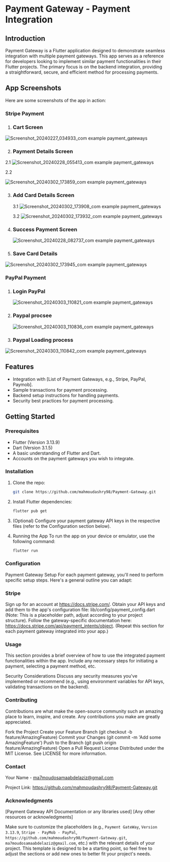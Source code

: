 # Payment Gateway - Payment Integration

## Introduction

Payment Gateway  is a Flutter application designed to demonstrate seamless integration with multiple payment gateways. This app serves as a reference for developers looking to implement similar payment functionalities in their Flutter projects. The primary focus is on the backend integration, providing a straightforward, secure, and efficient method for processing payments.

## App Screenshots

Here are some screenshots of the app in action:


### Stripe Payment


1. ### Cart Screen

 ![Screenshot_20240227_034933_com example payment_gateways](https://github.com/mahmoudashry98/Payment-Gateway/assets/83143927/d9da4448-8777-444b-b8fc-f4805cd8eaca)

2. ### Payment Details Screen
 2.1
   ![Screenshot_20240228_055413_com example payment_gateways](https://github.com/mahmoudashry98/Payment-Gateway/assets/83143927/081cadf0-cc13-4d2d-941e-4a389b6e139b)


2.2

   ![Screenshot_20240302_173859_com example payment_gateways](https://github.com/mahmoudashry98/Payment-Gateway/assets/83143927/b9840ea9-470c-428b-a0cf-492d0388c0ce)


3. ### Add Card Details Screen
   

    3.1
     ![Screenshot_20240302_173908_com example payment_gateways](https://github.com/mahmoudashry98/Payment-Gateway/assets/83143927/1ef760ac-d76f-47c1-ab66-07b2fd38a371)

    3.2
     ![Screenshot_20240302_173932_com example payment_gateways](https://github.com/mahmoudashry98/Payment-Gateway/assets/83143927/f5e412e2-8022-4515-b4b6-a0819270ba39)
 

5. ### Success Payment Screen

   ![Screenshot_20240228_082737_com example payment_gateways](https://github.com/mahmoudashry98/Payment-Gateway/assets/83143927/57eb1ac0-3504-403c-a9be-575a50bd7df4)




6. ### Save Card Details

![Screenshot_20240302_173945_com example payment_gateways](https://github.com/mahmoudashry98/Payment-Gateway/assets/83143927/69c4e3f8-3fb8-493f-ab65-1d612a1aba14)



### PayPal Payment
 
1. ### Login PayPal
   
   ![Screenshot_20240303_110821_com example payment_gateways](https://github.com/mahmoudashry98/Payment-Gateway/assets/83143927/61dea6ef-ccf8-46ec-acc8-df5522e34ba1)

2. ### Paypal procsee
   
   ![Screenshot_20240303_110836_com example payment_gateways](https://github.com/mahmoudashry98/Payment-Gateway/assets/83143927/61d5a01b-3955-47d1-99cd-74343722d672)

3. ### Paypal Loading process

  ![Screenshot_20240303_110842_com example payment_gateways](https://github.com/mahmoudashry98/Payment-Gateway/assets/83143927/000f1a5b-7798-4cd4-884e-c7d4f879ac47)

## Features

- Integration with [List of Payment Gateways, e.g., Stripe, PayPal, Paymob].
- Sample transactions for payment processing.
- Backend setup instructions for handling payments.
- Security best practices for payment processing.

## Getting Started

### Prerequisites

- Flutter (Version 3.13.9)
- Dart (Version 3.1.5)
- A basic understanding of Flutter and Dart.
- Accounts on the payment gateways you wish to integrate.

### Installation

1. Clone the repo:
   ```sh
   git clone https://github.com/mahmoudashry98/Payment-Gateway.git
   
2. Install Flutter dependencies:
   ```sh
   flutter pub get
   
3. (Optional) Configure your payment gateway API keys in the respective files (refer to the Configuration section below).

4. Running the App
To run the app on your device or emulator, use the following command:
   ```sh
   flutter run

### Configuration

Payment Gateway Setup
For each payment gateway, you'll need to perform specific setup steps. Here's a general outline you can adapt:

### Stripe

Sign up for an account at https://docs.stripe.com/.
Obtain your API keys and add them to the app's configuration file: lib/config/payment_config.dart (Note: This is a placeholder path, adjust according to your project structure).
Follow the gateway-specific documentation here:  https://docs.stripe.com/api/payment_intents/object.
(Repeat this section for each payment gateway integrated into your app.)

### Usage

This section provides a brief overview of how to use the integrated payment functionalities within the app. Include any necessary steps for initiating a payment, selecting a payment method, etc.

Security Considerations
Discuss any security measures you've implemented or recommend (e.g., using environment variables for API keys, validating transactions on the backend).

### Contributing
Contributions are what make the open-source community such an amazing place to learn, inspire, and create. Any contributions you make are greatly appreciated.

Fork the Project
Create your Feature Branch (git checkout -b feature/AmazingFeature)
Commit your Changes (git commit -m 'Add some AmazingFeature')
Push to the Branch (git push origin feature/AmazingFeature)
Open a Pull Request
License
Distributed under the MIT License. See LICENSE for more information.

### Contact
Your Name - ma7moudosamaabdelaziz@gmail.com

Project Link: https://github.com/mahmoudashry98/Payment-Gateway.git

### Acknowledgments
[Payment Gateway API Documentation or any libraries used]
[Any other resources or acknowledgments]

Make sure to customize the placeholders (e.g., `Payment GateWay`, `Version 3.13.9`, `Stripe - PayMob - PayPal`, `https://github.com/mahmoudashry98/Payment-Gateway.git`, `ma7moudosamaabdelaziz@gmail.com`, etc.) with the relevant details of your project. This template is designed to be a starting point, so feel free to adjust the sections or add new ones to better fit your project's needs.

